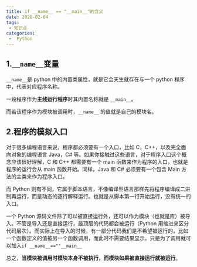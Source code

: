 ```yaml
---
title: if __name__ == "__main__"的含义
date: 2020-02-04
tags:
 - 知识点
categories:
 -  Python
---
```


## 1.`__name__`变量

`__name__`是 python 中的内置类属性，就是它会天生就存在与一个 python 程序中，代表对应程序名称。

一段程序作为**主线运行程序**时其内置名称就是 `__main__`。

而若该程序作为模块被调用时，`__name__` 的值就是自己的模块名。

## 2.程序的模拟入口

对于很多编程语言来说，程序都必须要有一个入口，比如 C，C++，以及完全面向对象的编程语言 Java，C# 等。如果你接触过这些语言，对于程序入口这个概念应该很好理解，C 和 C++ 都需要有一个 main 函数来作为程序的入口，也就是程序的运行会从 main 函数开始。同样，Java 和 C# 必须要有一个包含 Main 方法的主类来作为程序入口。

而 Python 则有不同，它属于脚本语言，不像编译型语言那样先将程序编译成二进制再运行，而是动态的逐行解释运行。也就是从脚本第一行开始运行，没有统一的入口。

一个 Python 源码文件除了可以被直接运行外，还可以作为模块（也就是库）被导入。不管是导入还是直接运行，最顶层的代码都会被运行（Python 用缩进来区分代码层次）。而实际上在导入的时候，有一部分代码我们是不希望被运行的，比如一个函数定义的值被另一个函数调用，而此时不需要结果显示，只是为了调用就可以加入`if __name__==""__main__`

总之，**当模块被调用时模块本身不被执行，而模块如果被直接运行就被运行**。

